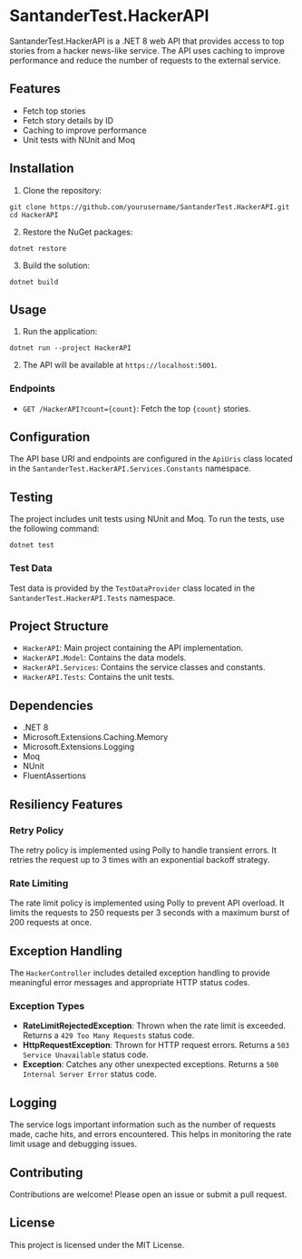 # SantanderTest.HackerAPI

SantanderTest.HackerAPI is a .NET 8 web API that provides access to top stories from a hacker news-like service. The API uses caching to improve performance and reduce the number of requests to the external service.

## Features

- Fetch top stories
- Fetch story details by ID
- Caching to improve performance
- Unit tests with NUnit and Moq

## Installation

1. Clone the repository:

```
git clone https://github.com/yourusername/SantanderTest.HackerAPI.git
cd HackerAPI
```
   
2. Restore the NuGet packages:

```
dotnet restore
```
    
3. Build the solution:

```
dotnet build
```

## Usage

1. Run the application:

```
dotnet run --project HackerAPI
```

2. The API will be available at `https://localhost:5001`.

### Endpoints

- `GET /HackerAPI?count={count}`: Fetch the top `{count}` stories.

## Configuration

The API base URI and endpoints are configured in the `ApiUris` class located in the `SantanderTest.HackerAPI.Services.Constants` namespace.

## Testing

The project includes unit tests using NUnit and Moq. To run the tests, use the following command:

```
dotnet test
```

### Test Data

Test data is provided by the `TestDataProvider` class located in the `SantanderTest.HackerAPI.Tests` namespace.

## Project Structure

- `HackerAPI`: Main project containing the API implementation.
- `HackerAPI.Model`: Contains the data models.
- `HackerAPI.Services`: Contains the service classes and constants.
- `HackerAPI.Tests`: Contains the unit tests.

## Dependencies

- .NET 8
- Microsoft.Extensions.Caching.Memory
- Microsoft.Extensions.Logging
- Moq
- NUnit
- FluentAssertions

## Resiliency Features
### Retry Policy
The retry policy is implemented using Polly to handle transient errors. It retries the request up to 3 times with an exponential backoff strategy.

### Rate Limiting
The rate limit policy is implemented using Polly to prevent API overload. It limits the requests to 250 requests per 3 seconds with a maximum burst of 200 requests at once.

## Exception Handling
The `HackerController` includes detailed exception handling to provide meaningful error messages and appropriate HTTP status codes.

### Exception Types
- **RateLimitRejectedException**: Thrown when the rate limit is exceeded. Returns a `429 Too Many Requests` status code.
- **HttpRequestException**: Thrown for HTTP request errors. Returns a `503 Service Unavailable` status code.
- **Exception**: Catches any other unexpected exceptions. Returns a `500 Internal Server Error` status code.

## Logging
The service logs important information such as the number of requests made, cache hits, and errors encountered. This helps in monitoring the rate limit usage and debugging issues.


## Contributing

Contributions are welcome! Please open an issue or submit a pull request.

## License

This project is licensed under the MIT License.
